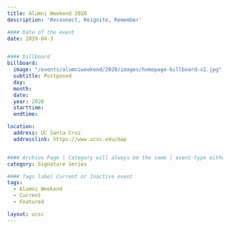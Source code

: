 ```yaml
---
title: Alumni Weekend 2020
description: 'Reconnect, Reignite, Remember'

#### Date of the event
date: 2020-04-3


#### billboard
billboard:
  image: "/events/alumniweekend/2020/images/homepage-billboard-v2.jpg"
  subtitle: Postposed
  day: 
  month: 
  date: 
  year: 2020
  starttime:
  endtime:

location:
  address: UC Santa Cruz
  addresslink: https://www.ucsc.edu/map


#### Archive Page | Category will always be the same | event-type either Signature Event, Notable Event, Lecture Series
category: Signature Series

#### Tags label Current or Inactive event
tags:
  - Alumni Weekend
  - Current
  - Featured

layout: ucsc
---
```

